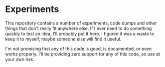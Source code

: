 # Experiments
This repository contains a number of experiments, code dumps and other things that don't really fit anywhere else. If I ever need to do something quickly to test an idea, I'll probably put it here. I figured it was a waste to keep it to myself, maybe someone else will find it useful.

I'm not promising that any of this code is good, is documented, or even works properly. I'll be providing zero support for any of this code, so use at your own risk.